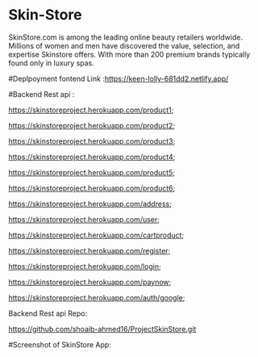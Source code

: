 # Skin-Store

SkinStore.com is among the leading online beauty retailers worldwide. Millions of women and men have discovered the value, selection, and expertise Skinstore offers. With more than 200 premium brands typically found only in luxury spas.

#Deplpoyment fontend Link :https://keen-lolly-681dd2.netlify.app/

#Backend Rest api :

https://skinstoreproject.herokuapp.com/product1;

https://skinstoreproject.herokuapp.com/product2;

https://skinstoreproject.herokuapp.com/product3;

https://skinstoreproject.herokuapp.com/product4;

https://skinstoreproject.herokuapp.com/product5;

https://skinstoreproject.herokuapp.com/product6;

https://skinstoreproject.herokuapp.com/address;

https://skinstoreproject.herokuapp.com/user;

https://skinstoreproject.herokuapp.com/cartproduct;

https://skinstoreproject.herokuapp.com/register;

https://skinstoreproject.herokuapp.com/login;

https://skinstoreproject.herokuapp.com/paynow;

https://skinstoreproject.herokuapp.com/auth/google;


Backend Rest api Repo: 

https://github.com/shoaib-ahmed16/ProjectSkinStore.git


#Screenshot of SkinStore App:
